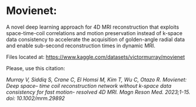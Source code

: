 # Movienet: 
A novel deep learning approach for 4D MRI reconstruction that exploits space-time-coil correlations and motion preservation instead of k-space data consistency to accelerate the acquisition of golden-angle radial data and enable sub-second reconstruction times in dynamic MRI.

Files located at: https://www.kaggle.com/datasets/victormurray/movienet

Please, use this citation:

_Murray V, Siddiq S, Crane C, El Homsi M, Kim T, Wu C, Otazo R. Movienet: Deep space– time coil reconstruction network without k-space data consistency for fast motion- resolved 4D MRI. Magn Reson Med. 2023;1-15. doi: 10.1002/mrm.29892_
